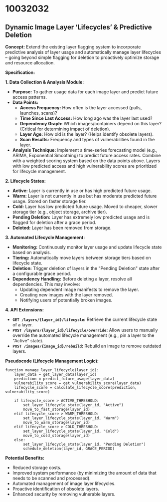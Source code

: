 # 10032032

## Dynamic Image Layer ‘Lifecycles’ & Predictive Deletion

**Concept:** Extend the existing layer flagging system to incorporate predictive analysis of layer usage and automatically manage layer lifecycles – going beyond simple flagging for deletion to proactively optimize storage and resource allocation.

**Specification:**

**1. Data Collection & Analysis Module:**

*   **Purpose:** To gather usage data for each image layer and predict future access patterns.
*   **Data Points:**
    *   **Access Frequency:** How often is the layer accessed (pulls, launches, scans)?
    *   **Time Since Last Access:** How long ago was the layer last used?
    *   **Dependency Graph:** Which images/containers depend on this layer? (Critical for determining impact of deletion).
    *   **Layer Age:** How old is the layer? (Helps identify obsolete layers).
    *   **Scan Results:** Frequency and types of vulnerabilities found in the layer.
*   **Analysis Technique:** Implement a time-series forecasting model (e.g., ARIMA, Exponential Smoothing) to predict future access rates.  Combine with a weighted scoring system based on the data points above.  Layers with low predicted access and high vulnerability scores are prioritized for lifecycle management.

**2. Lifecycle States:**

*   **Active:** Layer is currently in use or has high predicted future usage.
*   **Warm:** Layer is not currently in use but has moderate predicted future usage.  Stored on faster storage tier.
*   **Cold:** Layer has low predicted future usage.  Moved to cheaper, slower storage tier (e.g., object storage, archive tier).
*   **Pending Deletion:** Layer has extremely low predicted usage and is flagged for deletion after a grace period.
*   **Deleted:** Layer has been removed from storage.

**3. Automated Lifecycle Management:**

*   **Monitoring:** Continuously monitor layer usage and update lifecycle state based on analysis.
*   **Tiering:** Automatically move layers between storage tiers based on lifecycle state.
*   **Deletion:** Trigger deletion of layers in the "Pending Deletion" state after a configurable grace period.
*   **Dependency Handling:** Before deleting a layer, resolve all dependencies.  This may involve:
    *   Updating dependent image manifests to remove the layer.
    *   Creating new images with the layer removed.
    *   Notifying users of potentially broken images.

**4. API Extensions:**

*   **`GET /layers/{layer_id}/lifecycle`:** Retrieve the current lifecycle state of a layer.
*   **`POST /layers/{layer_id}/lifecycle/override`:** Allow users to manually override the automated lifecycle management (e.g., pin a layer to the "Active" state).
*   **`POST /images/{image_id}/rebuild`:** Rebuild an image to remove outdated layers.

**Pseudocode (Lifecycle Management Logic):**

```
function manage_layer_lifecycle(layer_id):
    layer_data = get_layer_data(layer_id)
    prediction = predict_future_usage(layer_data)
    vulnerability_score = get_vulnerability_score(layer_data)
    lifecycle_score = calculate_lifecycle_score(prediction, vulnerability_score)

    if lifecycle_score > ACTIVE_THRESHOLD:
        set_layer_lifecycle_state(layer_id, "Active")
        move_to_fast_storage(layer_id)
    elif lifecycle_score > WARM_THRESHOLD:
        set_layer_lifecycle_state(layer_id, "Warm")
        move_to_warm_storage(layer_id)
    elif lifecycle_score > COLD_THRESHOLD:
        set_layer_lifecycle_state(layer_id, "Cold")
        move_to_cold_storage(layer_id)
    else:
        set_layer_lifecycle_state(layer_id, "Pending Deletion")
        schedule_deletion(layer_id, GRACE_PERIOD)
```

**Potential Benefits:**

*   Reduced storage costs.
*   Improved system performance (by minimizing the amount of data that needs to be scanned and processed).
*   Automated management of image layer lifecycles.
*   Proactive identification of obsolete layers.
*   Enhanced security by removing vulnerable layers.